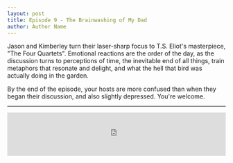 ```yaml
---
layout: post
title: Episode 9 - The Brainwashing of My Dad
author: Author Name
---
```


Jason and Kimberley turn their laser-sharp focus to T.S. Eliot's masterpiece, "The Four Quartets". 
Emotional reactions are the order of the day, as the discussion turns to perceptions of time, the inevitable end of all things, train metaphors that resonate and delight, and what the hell that bird was actually doing in the garden. 

By the end of the episode, your hosts are more confused than when they began their discussion, and also slightly depressed. You're welcome. 

----- 

<iframe src="https://www.podbean.com/media/player/e7exm-6ca493?from=yiiadmin&skin=1&btn-skin=103&share=1&fonts=Helvetica&auto=0&download=0&rtl=0" scrolling="no" data-name="pb-iframe-player" frameborder="0" width="100%" height="100"></iframe>
